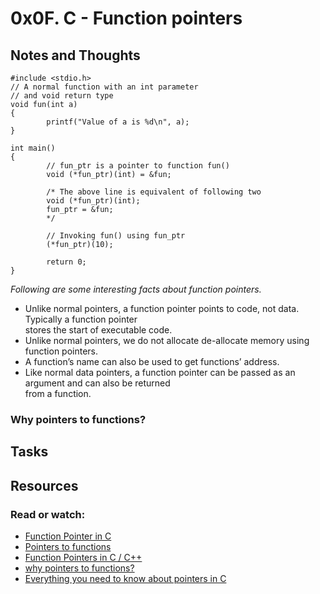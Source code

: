 # 0x0F. C - Function pointers
## Notes and Thoughts

	#include <stdio.h>  
	// A normal function with an int parameter  
	// and void return type  
	void fun(int a)  
	{  
    		printf("Value of a is %d\n", a);  
	}  
  
	int main()  
	{  
    		// fun_ptr is a pointer to function fun()   
    		void (*fun_ptr)(int) = &fun;  
  
    		/* The above line is equivalent of following two  
       		void (*fun_ptr)(int);  
       		fun_ptr = &fun;   
    		*/  
  
    		// Invoking fun() using fun_ptr  
    		(*fun_ptr)(10);  
    
    		return 0;  
	}  


*Following are some interesting facts about function pointers.*  

+ Unlike normal pointers, a function pointer points to code, not data. Typically a function pointer  
 stores the start of executable code.  
+ Unlike normal pointers, we do not allocate de-allocate memory using function pointers.  
+ A function’s name can also be used to get functions’ address.  
+ Like normal data pointers, a function pointer can be passed as an argument and can also be returned  
 from a function.  
### Why pointers to functions?
## Tasks

## Resources
### Read or watch:
+ [Function Pointer in C](https://www.geeksforgeeks.org/function-pointer-in-c/)  
+ [Pointers to functions](https://publications.gbdirect.co.uk//c_book/chapter5/function_pointers.html)
+ [Function Pointers in C / C++](https://www.youtube.com/watch?v=ynYtgGUNelE)
+ [why pointers to functions?](https://www.youtube.com/watch?v=sxTFSDAZM8s)
+ [Everything you need to know about pointers in C ](https://boredzo.org/pointers/)  
